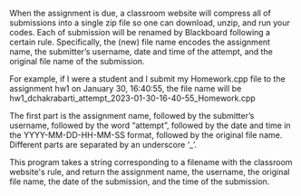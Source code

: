 When the assignment is due, a classroom website will compress all of submissions into a single zip file so one can download, unzip, and run
your codes. Each of submission will be renamed by Blackboard following a certain rule. Specifically,
the (new) file name encodes the assignment name, the submitter’s username, date and time of the
attempt, and the original file name of the submission. 

For example, if I were a student and I submit my
Homework.cpp file to the assignment hw1 on January 30, 16:40:55, the file name will be
hw1_dchakrabarti_attempt_2023-01-30-16-40-55_Homework.cpp

The first part is the assignment name, followed by the submitter’s username, followed by
the word “attempt”, followed by the date and time in the YYYY-MM-DD-HH-MM-SS format, followed by
the original file name. Different parts are separated by an underscore ‘_’.

This program takes a string corresponding to a filename with the classroom website's rule, and return the
assignment name, the username, the original file name, the date of the submission, and the time of the
submission.
